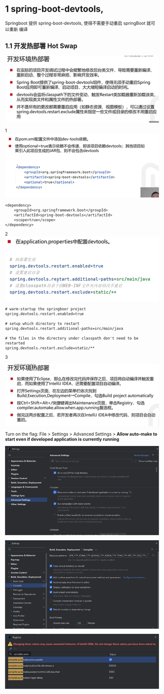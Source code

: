 

# 1 spring-boot-devtools,

Springboot 提供 spring-boot-devtools, 使得不需要手动重启 springBoot 就可以重新 编译 


## 1.1 开发热部署 Hot Swap

![](images/Pasted%20image%2020250220145725.png)

1 
![](images/Pasted%20image%2020250220145836.png)

```
<dependency>
    <groupId>org.springframework.boot</groupId>
    <artifactId>spring-boot-devtools</artifactId>
    <scope>true</scope>
</dependency>
```

2 
![](images/Pasted%20image%2020250220150028.png)

```properties
# warm-startup the springboor project  
spring.devtools.restart.enabled=true  
  
# setup which directory to restart  
spring.devtools.restart.additional-paths=src/main/java  
  
# the files in the directory under classpath don't need to be restarted  
spring.devtools.restart.exclude=static/**
```


3 

![](images/Pasted%20image%2020250220150625.png)

Turn on the flag: File > Settings > Advanced Settings > **Allow auto-make to start even if developed application is currently running**

![](images/Pasted%20image%2020250220151932.png)

![](images/Pasted%20image%2020250220151310.png)


![](images/Pasted%20image%2020250220151250.png)





